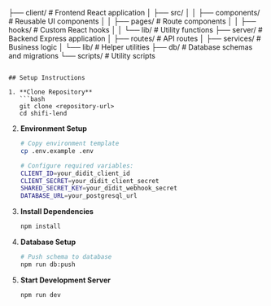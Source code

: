 ├── client/               # Frontend React application
│   ├── src/
│   │   ├── components/   # Reusable UI components
│   │   ├── pages/       # Route components
│   │   ├── hooks/       # Custom React hooks
│   │   └── lib/         # Utility functions
├── server/              # Backend Express application
│   ├── routes/         # API routes
│   ├── services/       # Business logic
│   └── lib/           # Helper utilities
├── db/                 # Database schemas and migrations
└── scripts/           # Utility scripts
```

## Setup Instructions

1. **Clone Repository**
   ```bash
   git clone <repository-url>
   cd shifi-lend
   ```

2. **Environment Setup**
   ```bash
   # Copy environment template
   cp .env.example .env

   # Configure required variables:
   CLIENT_ID=your_didit_client_id
   CLIENT_SECRET=your_didit_client_secret
   SHARED_SECRET_KEY=your_didit_webhook_secret
   DATABASE_URL=your_postgresql_url
   ```

3. **Install Dependencies**
   ```bash
   npm install
   ```

4. **Database Setup**
   ```bash
   # Push schema to database
   npm run db:push
   ```

5. **Start Development Server**
   ```bash
   npm run dev